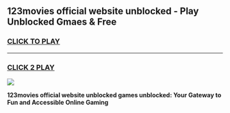 
## 123movies official website unblocked - Play Unblocked Gmaes & Free
<h3>
<a href="https://news.freeplayer.one?title=123movies_official_website_unblocked&ref=16F">CLICK TO PLAY</a></h3>
<hr>

<h3>
<a href="https://news.freeplayer.one?title=123movies_official_website_unblocked&ref=16F">CLICK 2 PLAY</a>
  
</h3>

<a href="https://news.freeplayer.one?title=123movies_official_website_unblocked&ref=16F/"><img src="https://clearcache.store/games.png"></a>


**123movies official website unblocked games unblocked: Your Gateway to Fun and Accessible Online Gaming**
